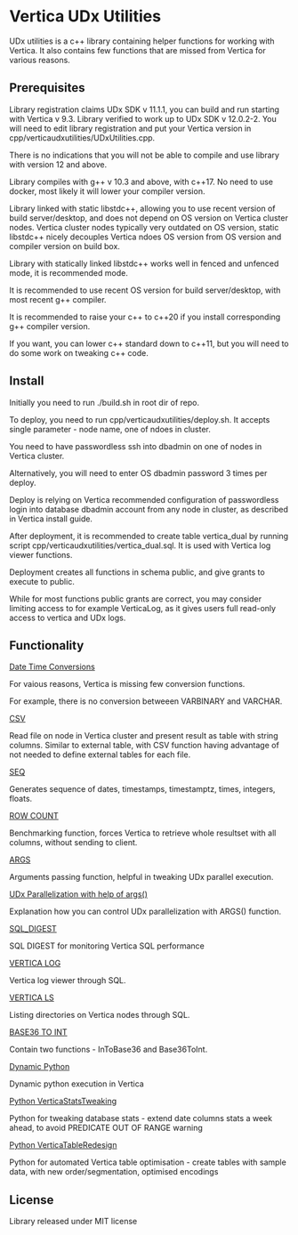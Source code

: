 # Vertica UDx Utilities

UDx utilities is a c++ library containing helper functions for working with Vertica.
It also contains few functions that are missed from Vertica for various reasons.

## Prerequisites

Library registration claims UDx SDK v 11.1.1, you can build and run starting with Vertica v 9.3.
Library verified to work up to UDx SDK v 12.0.2-2.
You will need to edit library registration and put your Vertica version in cpp/verticaudxutilities/UDxUtilities.cpp.

There is no indications that you will not be able to compile and use library with version 12 and above.

Library compiles with g++ v 10.3 and above, with c++17.
No need to use docker, most likely it will lower your compiler version.

Library linked with static libstdc++, allowing you to use recent version of build server/desktop, and does not depend on OS version on Vertica cluster nodes.
Vertica cluster nodes typically very outdated on OS version, static libstdc++ nicely decouples Vertica ndoes OS version from OS version and compiler version on build box.

Library with statically linked libstdc++ works well in fenced and unfenced mode, it is recommended mode.

It is recommended to use recent OS version for build server/desktop, with most recent g++ compiler. 

It is recommended to raise your c++ to c++20 if you install corresponding g++ compiler version.

If you want, you can lower c++ standard down to c++11, but you will need to do some work on tweaking c++ code.

## Install

Initially you need to run ./build.sh in root dir of repo.

To deploy, you need to run cpp/verticaudxutilities/deploy.sh. It accepts single parameter - node name, one of ndoes in cluster.

You need to have passwordless ssh into dbadmin on one of nodes in Vertica cluster.

Alternatively, you will need to enter OS dbadmin password 3 times per deploy.

Deploy is relying on Vertica recommended configuration of passwordless login into database dbadmin account from any node in cluster, as described in Vertica install guide.

After deployment, it is recommended to create table vertica_dual by running script cpp/verticaudxutilities/vertica_dual.sql.
It is used with Vertica log viewer functions.

Deployment creates all functions in schema public, and give grants to execute to public.

While for most functions public grants are correct, you may consider limiting access to for example VerticaLog, as it gives users full read-only access to vertica and UDx logs.

## Functionality

[Date Time Conversions](docs/DATE_TIME_CONVERSIONS.md)

For vaious reasons, Vertica is missing few conversion functions. 

For example, there is no conversion betweeen VARBINARY and VARCHAR.

[CSV](docs/CSV.md)

Read file on node in Vertica cluster and present result as table with string columns. 
Similar to external table, with CSV function having advantage of not needed to define
external tables for each file.

[SEQ](docs/SEQ.md)

Generates sequence of dates, timestamps, timestamptz, times, integers, floats.

[ROW COUNT](docs/ROW_COUNT.md)

Benchmarking function, forces Vertica to retrieve whole resultset with all columns, without sending to client.

[ARGS](docs/ARGS.md)

Arguments passing function, helpful in tweaking UDx parallel execution. 

[UDx Parallelization with help of args()](docs/UDX_PARALLELIZATION.md)

Explanation how you can control UDx parallelization with ARGS() function.

[SQL_DIGEST](docs/SQL_DIGEST.md)

SQL DIGEST for monitoring Vertica SQL performance

[VERTICA LOG](docs/VERTICA_LOG.md)

Vertica log viewer through SQL.

[VERTICA LS](docs/VERTICA_LS.md)

Listing directories on Vertica nodes through SQL.

[BASE36 TO INT](docs/BASE36_CONVESRSIONS.md)

Contain two functions - InToBase36 and Base36ToInt.

[Dynamic Python](docs/DynPython.md)

Dynamic python execution in Vertica

[Python VerticaStatsTweaking](docs/VerticaStatTweaking.md)

Python for tweaking database stats - extend date columns stats a week ahead, to avoid PREDICATE OUT OF RANGE warning

[Python VerticaTableRedesign](docs/VerticaTableRedesign.md)

Python for automated Vertica table optimisation - create tables with sample data, with new order/segmentation, optimised encodings

## License
Library released under MIT license

